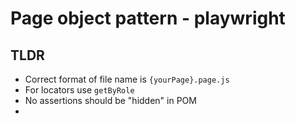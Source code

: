 # Page object pattern - playwright 
## TLDR
* Correct format of file name is `{yourPage}.page.js`
* For locators use `getByRole`
* No assertions should be "hidden" in POM
* 